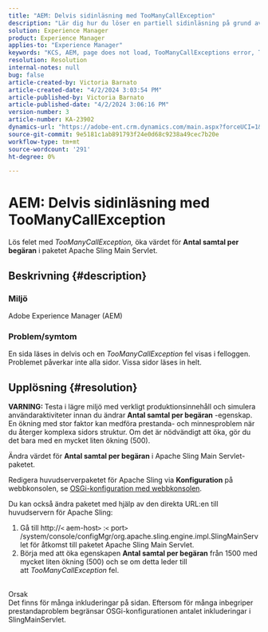 ```yaml
---
title: "AEM: Delvis sidinläsning med TooManyCallException"
description: "Lär dig hur du löser en partiell sidinläsning på grund av för många inkluderingar på sidan."
solution: Experience Manager
product: Experience Manager
applies-to: "Experience Manager"
keywords: "KCS, AEM, page does not load, TooManyCallExceptions error, TooManyCallExceptions, Adobe Experience Manager, troubleshooting, Experience Manager"
resolution: Resolution
internal-notes: null
bug: false
article-created-by: Victoria Barnato
article-created-date: "4/2/2024 3:03:54 PM"
article-published-by: Victoria Barnato
article-published-date: "4/2/2024 3:06:16 PM"
version-number: 3
article-number: KA-23902
dynamics-url: "https://adobe-ent.crm.dynamics.com/main.aspx?forceUCI=1&pagetype=entityrecord&etn=knowledgearticle&id=80c71e33-02f1-ee11-904b-6045bd04ed02"
source-git-commit: 9e5181c1ab891793f24e0d68c9238a49cec7b20e
workflow-type: tm+mt
source-wordcount: '291'
ht-degree: 0%

---
```


# AEM: Delvis sidinläsning med TooManyCallException


Lös felet med *TooManyCallException,* öka värdet för <b>Antal samtal per begäran</b> i paketet Apache Sling Main Servlet.

## Beskrivning {#description}


### Miljö

Adobe Experience Manager (AEM)

### Problem/symtom

En sida läses in delvis och en *TooManyCallException* fel visas i felloggen. Problemet påverkar inte alla sidor. Vissa sidor läses in helt.


## Upplösning {#resolution}


<b>VARNING: </b>Testa i lägre miljö med verkligt produktionsinnehåll och simulera användaraktiviteter innan du ändrar <b>Antal samtal per begäran</b> -egenskap. En ökning med stor faktor kan medföra prestanda- och minnesproblem när du återger komplexa sidors struktur. Om det är nödvändigt att öka, gör du det bara med en mycket liten ökning (500). 

Ändra värdet för <b>Antal samtal per begäran</b> i Apache Sling Main Servlet-paketet.

Redigera huvudserverpaketet för Apache Sling via <b>Konfiguration</b> på webbkonsolen, se [OSGi-konfiguration med webbkonsolen](https://experienceleague.adobe.com/en/docs/experience-manager-65/content/implementing/deploying/configuring/configuring-osgi#osgi-configuration-with-the-web-console).

Du kan också ändra paketet med hjälp av den direkta URL:en till huvudservern för Apache Sling:

1. Gå till http://`<` aem-host`>` :`<` port`>` /system/console/configMgr/org.apache.sling.engine.impl.SlingMainServlet för åtkomst till paketet Apache Sling Main Servlet.
2. Börja med att öka egenskapen <b>Antal samtal per begäran</b> från 1500 med mycket liten ökning (500) och se om detta leder till att *TooManyCallException* fel.

<br>Orsak<br>
Det finns för många inkluderingar på sidan. Eftersom för många inbegriper prestandaproblem begränsar OSGi-konfigurationen antalet inkluderingar i SlingMainServlet.
